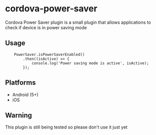 # cordova-power-saver

Cordova Power Saver plugin is a small plugin that allows applications to check if device is in power saving mode

## Usage

```
    PowerSaver.isPowerSaverEnabled()
        .then((isActive) => {
            console.log('Power saving mode is active', isActive);
        });
```

## Platforms

* Android (5+)
* iOS

## Warning 

This plugin is still being tested so please don't use it just yet